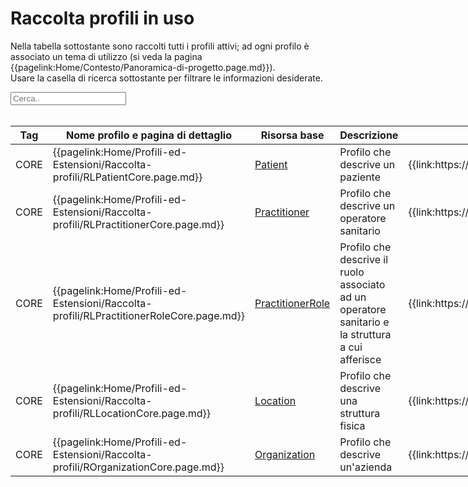 <html>
  <head>
    <script src="https://ajax.googleapis.com/ajax/libs/jquery/3.6.0/jquery.min.js"></script>
    <script>
      $(document).ready(function () {
        $("#myInput").on("keyup", function () {
          var value = $(this).val().toLowerCase();
          $("#myTable tr").filter(function () {
            $(this).toggle($(this).text().toLowerCase().indexOf(value) > -1);
          });
        });
      });
    </script>
  </head>
  <body>
    <h1>Raccolta profili in uso</h1>
    <div>
      <p>
        Nella tabella sottostante sono raccolti tutti i profili attivi; ad ogni
        profilo è associato un tema di utilizzo (si veda la pagina
        {{pagelink:Home/Contesto/Panoramica-di-progetto.page.md}}).
        <br />
        Usare la casella di ricerca sottostante per filtrare le informazioni
        desiderate.
      </p>
      <input id="myInput" type="text" placeholder="Cerca.." />
    </div>
    <br />
    <table style="width: fit-content">
      <thead>
        <tr>
          <th>Tag</th>
          <th>Nome profilo e pagina di dettaglio</th>
          <th>Risorsa base</th>
          <th>Descrizione</th>
          <th>Link Simplifier</th>
        </tr>
      </thead>
      <tbody id="myTable">
        <tr>
          <td>CORE</td>
          <td>
            {{pagelink:Home/Profili-ed-Estensioni/Raccolta-profili/RLPatientCore.page.md}}
          </td>
          <td>
            <a href="http://hl7.org/fhir/R4/patient.html">Patient</a>
          </td>
          <td>
            Profilo che descrive un paziente
          </td>
          <td>
            {{link:https://fhir.siss.regione.lombardia.it/StructureDefinition/RLPatientCore}}
          </td>
        </tr>
        <tr>
          <td>CORE</td>
          <td>
            {{pagelink:Home/Profili-ed-Estensioni/Raccolta-profili/RLPractitionerCore.page.md}}
          </td>
          <td>
            <a href="http://hl7.org/fhir/R4/practitioner.html">Practitioner</a>
          </td>
          <td>
            Profilo che descrive un operatore sanitario
          </td>
          <td>
            {{link:https://fhir.siss.regione.lombardia.it/StructureDefinition/RLPractitionerCore}}
          </td>
        </tr>
        <tr>
          <td>CORE</td>
          <td>
            {{pagelink:Home/Profili-ed-Estensioni/Raccolta-profili/RLPractitionerRoleCore.page.md}}
          </td>
          <td>
            <a href="http://hl7.org/fhir/R4/practitionerrole.html">PractitionerRole</a>
          </td>
          <td>
            Profilo che descrive il ruolo associato ad un operatore sanitario e la struttura a cui afferisce
          </td>
          <td>
            {{link:https://fhir.siss.regione.lombardia.it/StructureDefinition/RLPractitionerRoleCore}}
          </td>
        </tr>        
        <tr>
          <td>CORE</td>
          <td>
            {{pagelink:Home/Profili-ed-Estensioni/Raccolta-profili/RLLocationCore.page.md}}
          </td>
          <td>
            <a href="http://hl7.org/fhir/R4/location.html">Location</a>
          </td>
          <td>
            Profilo che descrive una struttura fisica 
          </td>
          <td>
            {{link:https://fhir.siss.regione.lombardia.it/StructureDefinition/RLLocationCore}}
          </td>    
        <tr>
          <td>CORE</td>
          <td>
            {{pagelink:Home/Profili-ed-Estensioni/Raccolta-profili/ROrganizationCore.page.md}}
          </td>
          <td>
            <a href="http://hl7.org/fhir/R4/organization.html">Organization</a>
          </td>
          <td>
            Profilo che descrive un'azienda
          </td>
          <td>
            {{link:https://fhir.siss.regione.lombardia.it/StructureDefinition/RLOrganizationCore}}
          </td>
        </tr>
      </tbody>
    </table>
  </body>
</html>

